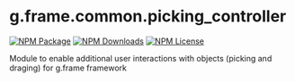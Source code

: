 # g.frame.common.picking_controller

[![NPM Package][npm]][npm-url]
[![NPM Downloads][npm-downloads]][npmtrends-url]
[![NPM License][npm-license]][mit-url]

Module to enable additional user interactions with objects (picking and draging) for g.frame framework

[npm]: https://img.shields.io/npm/v/@g.frame/common.picking_controller?style=for-the-badge
[npm-url]: https://www.npmjs.com/package/@g.frame/common.picking_controller
[npm-downloads]: https://img.shields.io/npm/dw/@g.frame/common.picking_controller?style=for-the-badge
[npmtrends-url]: https://www.npmtrends.com/@g.frame/common.picking_controller
[npm-license]: https://img.shields.io/npm/l/@g.frame/common.picking_controller?style=for-the-badge
[mit-url]: https://opensource.org/licenses/MIT
